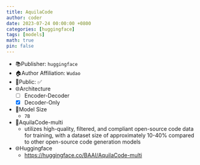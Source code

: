 ```yaml
---
title: AquilaCode
author: coder
date: 2023-07-24 00:00:00 +0800
categories: [huggingface]
tags: [models]
math: true
pin: false
---
```


- 📚Publisher: `huggingface`
- 🏠Author Affiliation: `Wudao`
- 🔑Public: ✅
- 🌐Architecture
  + [ ] Encoder-Decoder
  + [x] Decoder-Only
- 📏Model Size
  + `7B`
- 🍉AquilaCode-multi
  + utilizes high-quality, filtered, and compliant open-source code data for training, with a dataset size of approximately 10-40% compared to other open-source code generation models
- 🌐Huggingface
  + https://huggingface.co/BAAI/AquilaCode-multi
